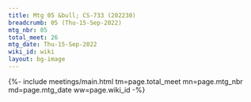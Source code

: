 ```yaml
---
title: Mtg 05 &bull; CS-733 (202230)
breadcrumb: 05 (Thu-15-Sep-2022)
mtg_nbr: 05
total_meet: 26
mtg_date: Thu-15-Sep-2022
wiki_id: wiki
layout: bg-image
---
```


{%- include meetings/main.html
    tm=page.total_meet
    mn=page.mtg_nbr
    md=page.mtg_date
    ww=page.wiki_id
-%}
